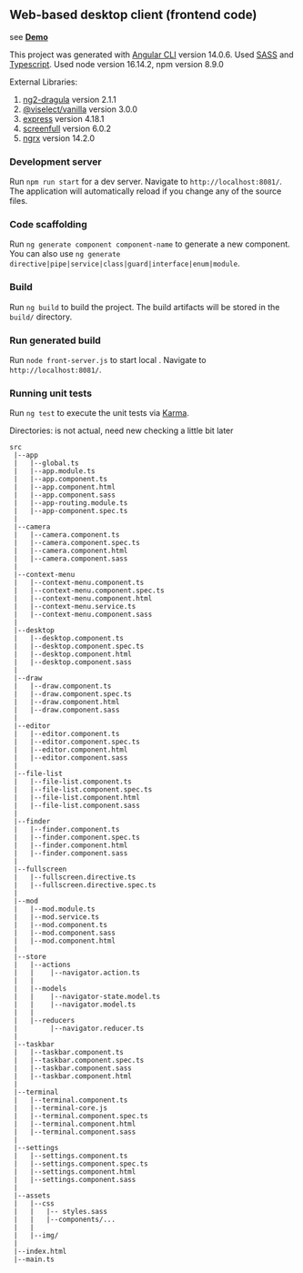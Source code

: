 ## Web-based desktop client (frontend code)

see **[Demo](https://neetcloud.dev)**

This project was generated with [Angular CLI](https://github.com/angular/angular-cli) version 14.0.6. 
Used [SASS](https://sass-lang.com) and [Typescript](https://www.typescriptlang.org).
Used node version 16.14.2, npm version 8.9.0

External Libraries:
1. [ng2-dragula](https://www.npmjs.com/package/ng2-dragula) version 2.1.1
2. [@viselect/vanilla](https://www.npmjs.com/package/@viselect/vanilla) version 3.0.0
3. [express](https://www.npmjs.com/package/express) version 4.18.1
4. [screenfull](https://www.npmjs.com/package/screenfull) version 6.0.2
5. [ngrx](https://ngrx.io) version 14.2.0


### Development server

Run `npm run start` for a dev server. Navigate to `http://localhost:8081/`. The application will automatically reload if you change any of the source files.

### Code scaffolding

Run `ng generate component component-name` to generate a new component. You can also use `ng generate directive|pipe|service|class|guard|interface|enum|module`.

### Build

Run `ng build` to build the project. The build artifacts will be stored in the `build/` directory.

### Run generated build

Run `node front-server.js` to start local . Navigate to `http://localhost:8081/`.

### Running unit tests

Run `ng test` to execute the unit tests via [Karma](https://karma-runner.github.io).


Directories: is not actual, need new checking a little bit later
```
src
 |--app
 |	 |--global.ts 
 |	 |--app.module.ts
 |	 |--app.component.ts
 |	 |--app.component.html
 |	 |--app.component.sass
 |	 |--app-routing.module.ts
 |	 |--app-component.spec.ts
 |
 |--camera
 |   |--camera.component.ts
 |	 |--camera.component.spec.ts
 |	 |--camera.component.html
 |	 |--camera.component.sass
 |
 |--context-menu
 |   |--context-menu.component.ts
 |	 |--context-menu.component.spec.ts
 |	 |--context-menu.component.html
 |	 |--context-menu.service.ts
 |	 |--context-menu.component.sass
 |
 |--desktop
 |	 |--desktop.component.ts
 |	 |--desktop.component.spec.ts
 |	 |--desktop.component.html
 |	 |--desktop.component.sass
 |
 |--draw
 |   |--draw.component.ts
 |	 |--draw.component.spec.ts
 |	 |--draw.component.html
 |	 |--draw.component.sass
 |
 |--editor
 |   |--editor.component.ts
 |	 |--editor.component.spec.ts
 |	 |--editor.component.html
 |	 |--editor.component.sass
 |
 |--file-list
 |   |--file-list.component.ts
 |	 |--file-list.component.spec.ts
 |	 |--file-list.component.html
 |	 |--file-list.component.sass
 |
 |--finder
 |   |--finder.component.ts
 |	 |--finder.component.spec.ts
 |	 |--finder.component.html
 |	 |--finder.component.sass
 |
 |--fullscreen
 |	 |--fullscreen.directive.ts
 |	 |--fullscreen.directive.spec.ts
 |
 |--mod
 |	 |--mod.module.ts
 |	 |--mod.service.ts
 |	 |--mod.component.ts
 |	 |--mod.component.sass
 |	 |--mod.component.html
 |
 |--store
 |	 |--actions
 |	 |    |--navigator.action.ts
 |	 |
 |	 |--models
 |	 |	  |--navigator-state.model.ts
 |	 |	  |--navigator.model.ts
 |   |
 |	 |--reducers
 |		  |--navigator.reducer.ts
 |
 |--taskbar
 |	 |--taskbar.component.ts
 |	 |--taskbar.component.spec.ts
 |	 |--taskbar.component.sass
 |	 |--taskbar.component.html
 |
 |--terminal
 |   |--terminal.component.ts
 |	 |--terminal-core.js
 |	 |--terminal.component.spec.ts
 |	 |--terminal.component.html
 |	 |--terminal.component.sass
 |
 |--settings
 |   |--settings.component.ts
 |	 |--settings.component.spec.ts
 |	 |--settings.component.html
 |	 |--settings.component.sass
 |
 |--assets
 |	 |--css
 |	 | 	 |-- styles.sass
 |	 |	 |--components/...
 |   |
 |	 |--img/
 |
 |--index.html
 |--main.ts
```